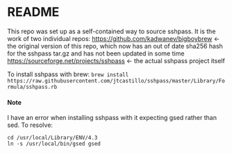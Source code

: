 # README

This repo was set up as a self-contained way to source sshpass. It is the work of two individual repos:
https://github.com/kadwanev/bigboybrew <- the original version of this repo, which now has an out of date sha256 hash for the sshpass tar.gz and has not been updated in some time
https://sourceforge.net/projects/sshpass <- the actual sshpass project itself

To install sshpass with brew: `brew install https://raw.githubusercontent.com/jtcastillo/sshpass/master/Library/Formula/sshpass.rb`

#### Note
I have an error when installing sshpass with it expecting gsed rather than sed. To resolve:

    cd /usr/local/Library/ENV/4.3
    ln -s /usr/local/bin/gsed gsed
